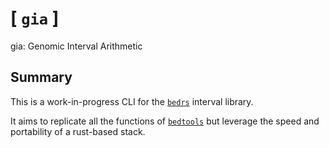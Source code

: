 # [ `gia` ]

gia: Genomic Interval Arithmetic

## Summary

This is a work-in-progress CLI for the [`bedrs`](https://github.com/noamteyssier/bedrs)
interval library.

It aims to replicate all the functions of [`bedtools`](https://bedtools.readthedocs.io/en/latest/index.html)
but leverage the speed and portability of a rust-based stack.
